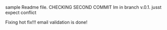 sample Readme file.
CHECKING SECOND COMMIT
Im in branch v.0.1.
jusst expect conflict

Fixing hot fix!!! email validation is done!